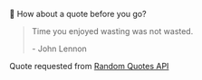📣 How about a quote before you go?

> Time you enjoyed wasting was not wasted.
>
> <p>- John Lennon</p>

Quote requested from [Random Quotes API](https://github.com/lukePeavey/quotable)
